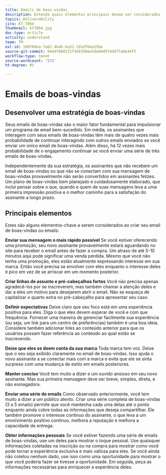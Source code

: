 ```yaml
---
title: Emails de boas-vindas
description: Entenda quais elementos principais devem ser considerados ao criar seus emails de boas-vindas.
topics: Deliverability
jira: KT-7064
thumbnail: kt7064.jpg
doc-type: article
activity: understand
team: TM
exl-id: 1007b0ea-7a62-4b46-ba32-191df64a15be
source-git-commit: 9444f8601f2f349398ee5deb9d5f4d4f7abb44f5
workflow-type: tm+mt
source-wordcount: '572'
ht-degree: 0%

---
```


# Emails de boas-vindas

## Desenvolver uma estratégia de boas-vindas

Seus emails de boas-vindas são o maior fator fundamental para impulsionar um programa de email bem-sucedido. Em média, os assinantes que interagem com seus emails de boas-vindas têm mais de quatro vezes mais probabilidade de continuar interagindo com outros emails enviados se você enviar um único email de boas-vindas. Além disso, há 12 vezes mais probabilidade de o engajamento continuar se você enviar uma série de três emails de boas-vindas.

Independentemente da sua estratégia, os assinantes que não recebem um email de boas-vindas ou que não se conectam com sua mensagem de boas-vindas provavelmente não serão convertidos em assinantes felizes. Um plano de boas-vindas bem planejado e cuidadosamente elaborado, que inclui pensar sobre o que, quando e quem de suas mensagens leva a uma primeira impressão positiva e o melhor caminho para a satisfação do assinante a longo prazo.

## Principais elementos

Estes são alguns elementos-chave a serem considerados ao criar seu email de boas-vindas ou emails:

**Enviar sua mensagem o mais rápido possível**
Se você estiver oferecendo uma promoção, seu novo assinante provavelmente estará aguardando no site para receber o email antes de fazer a compra. Um atraso de até 5-10 minutos aqui pode significar uma venda perdida. Mesmo que você não tenha uma promoção, eles estão atualmente expressando interesse em sua marca. Então você precisa se envolver com eles enquanto o interesse deles é pico em vez de se arriscar em um momento posterior.

**Criar linhas de assunto e pré-cabeçalhos fortes**
Você não precisa apenas agradecê-los por se inscreverem, mas também chamar a atenção deles e dar a eles um motivo para desejarem abrir o email. Não se esqueça de capitalizar o quarto extra no pré-cabeçalho para apresentar seu caso.

**Definir expectativas**
Deixe claro que seu foco está em uma experiência positiva para eles. Diga o que eles devem esperar de você e com que frequência. Fornecer uma maneira de gerenciar facilmente sua experiência (ou seja, um link para um centro de preferências) também é uma boa ideia. Considere também adicionar links ao conteúdo anterior para que os usuários possam fazer referência ao conteúdo ao qual estão se inscrevendo.

**Deixe que eles se deem conta da sua marca**
Toda marca tem voz. Deixe que o seu seja exibido claramente no email de boas-vindas. Isso ajuda o novo assinante a se conectar mais com a marca e evita que ele se sinta surpreso com uma mudança de estilo em emails posteriores.

**Manter conciso**
Você tem muito a dizer e um ouvido ansioso em seu novo assinante. Mas sua primeira mensagem deve ser breve, simples, direta, e não esmagadora.

**Enviar uma série de emails**
Como observado anteriormente, você tem muito a dizer a um público atento. Criar uma série completa de boas-vindas (3 a 5 emails) permite que você mantenha cada uma delas até o ponto enquanto ainda cobre todas as informações que deseja compartilhar. Ele também promove o interesse contínuo do assinante, o que leva a um envolvimento positivo contínuo, melhora a reputação e melhora a capacidade de entrega.

**Obter informações pessoais**
Se você estiver fazendo uma série de emails de boas-vindas, use um deles para mostrar o toque pessoal. Use quaisquer informações coletadas na inscrição ou na compra para mostrar como você pode tornar a experiência exclusiva e mais valiosa para eles. Se você ainda não coletou nenhum dado, use isso como uma oportunidade para mostrar o que você poderia fazer se tivesse a oportunidade. Em seguida, peça as informações necessárias para enriquecer a experiência deles.
